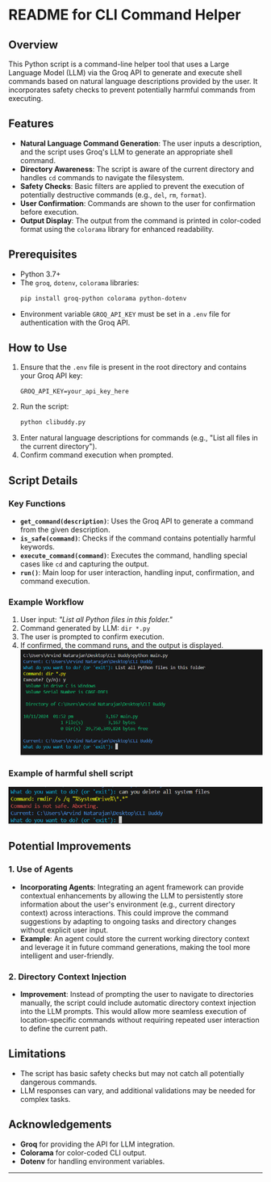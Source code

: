 # README for CLI Command Helper

## Overview
This Python script is a command-line helper tool that uses a Large Language Model (LLM) via the Groq API to generate and execute shell commands based on natural language descriptions provided by the user. It incorporates safety checks to prevent potentially harmful commands from executing.

## Features
- **Natural Language Command Generation**: The user inputs a description, and the script uses Groq's LLM to generate an appropriate shell command.
- **Directory Awareness**: The script is aware of the current directory and handles `cd` commands to navigate the filesystem.
- **Safety Checks**: Basic filters are applied to prevent the execution of potentially destructive commands (e.g., `del`, `rm`, `format`).
- **User Confirmation**: Commands are shown to the user for confirmation before execution.
- **Output Display**: The output from the command is printed in color-coded format using the `colorama` library for enhanced readability.

## Prerequisites
- Python 3.7+
- The `groq`, `dotenv`, `colorama` libraries:
  ```bash
  pip install groq-python colorama python-dotenv
  ```
- Environment variable `GROQ_API_KEY` must be set in a `.env` file for authentication with the Groq API.

## How to Use
1. Ensure that the `.env` file is present in the root directory and contains your Groq API key:
   ```
   GROQ_API_KEY=your_api_key_here
   ```
2. Run the script:
   ```bash
   python clibuddy.py
   ```
3. Enter natural language descriptions for commands (e.g., "List all files in the current directory").
4. Confirm command execution when prompted.

## Script Details
### Key Functions
- **`get_command(description)`**: Uses the Groq API to generate a command from the given description.
- **`is_safe(command)`**: Checks if the command contains potentially harmful keywords.
- **`execute_command(command)`**: Executes the command, handling special cases like `cd` and capturing the output.
- **`run()`**: Main loop for user interaction, handling input, confirmation, and command execution.

### Example Workflow
1. User input: *"List all Python files in this folder."*
2. Command generated by LLM: `dir *.py`
3. The user is prompted to confirm execution.
4. If confirmed, the command runs, and the output is displayed.
![alt text](samplecommand.png)

### Example of harmful shell script
![alt text](harmfulcommand.png)

## Potential Improvements
### 1. Use of Agents
- **Incorporating Agents**: Integrating an agent framework can provide contextual enhancements by allowing the LLM to persistently store information about the user's environment (e.g., current directory context) across interactions. This could improve the command suggestions by adapting to ongoing tasks and directory changes without explicit user input.
- **Example**: An agent could store the current working directory context and leverage it in future command generations, making the tool more intelligent and user-friendly.

### 2. Directory Context Injection
- **Improvement**: Instead of prompting the user to navigate to directories manually, the script could include automatic directory context injection into the LLM prompts. This would allow more seamless execution of location-specific commands without requiring repeated user interaction to define the current path.

## Limitations
- The script has basic safety checks but may not catch all potentially dangerous commands.
- LLM responses can vary, and additional validations may be needed for complex tasks.

## Acknowledgements
- **Groq** for providing the API for LLM integration.
- **Colorama** for color-coded CLI output.
- **Dotenv** for handling environment variables.

---
